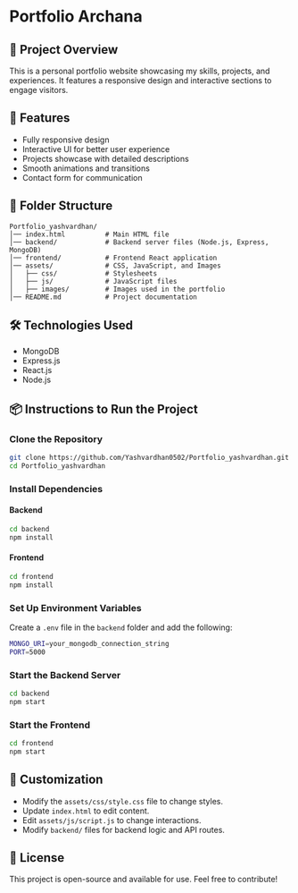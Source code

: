 # Portfolio Archana

## 📌 Project Overview
This is a personal portfolio website showcasing my skills, projects, and experiences. It features a responsive design and interactive sections to engage visitors.

## 🚀 Features
- Fully responsive design
- Interactive UI for better user experience
- Projects showcase with detailed descriptions
- Smooth animations and transitions
- Contact form for communication

## 📂 Folder Structure
```
Portfolio_yashvardhan/
│── index.html          # Main HTML file
│── backend/            # Backend server files (Node.js, Express, MongoDB)
│── frontend/           # Frontend React application
│── assets/             # CSS, JavaScript, and Images
│   ├── css/            # Stylesheets
│   ├── js/             # JavaScript files
│   ├── images/         # Images used in the portfolio
│── README.md           # Project documentation
```

## 🛠️ Technologies Used
- MongoDB
- Express.js
- React.js
- Node.js

## 📦 Instructions to Run the Project
### Clone the Repository
```sh
git clone https://github.com/Yashvardhan0502/Portfolio_yashvardhan.git
cd Portfolio_yashvardhan
```

### Install Dependencies
#### Backend
```sh
cd backend
npm install
```
#### Frontend
```sh
cd frontend
npm install
```

### Set Up Environment Variables
Create a `.env` file in the `backend` folder and add the following:
```sh
MONGO_URI=your_mongodb_connection_string
PORT=5000
```

### Start the Backend Server
```sh
cd backend
npm start
```

### Start the Frontend
```sh
cd frontend
npm start
```

## 🎨 Customization
- Modify the `assets/css/style.css` file to change styles.
- Update `index.html` to edit content.
- Edit `assets/js/script.js` to change interactions.
- Modify `backend/` files for backend logic and API routes.

## 📝 License
This project is open-source and available for use. Feel free to contribute!

